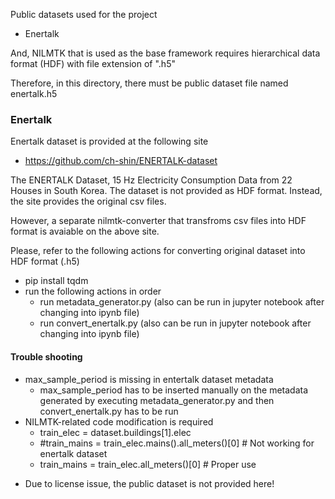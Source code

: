 Public datasets used for the project

* Enertalk

And, NILMTK that is used as the base framework requires hierarchical data format (HDF) with file extension of ".h5"

Therefore, in this directory, there must be public dataset file named enertalk.h5

### Enertalk
Enertalk dataset is provided at the following site
- https://github.com/ch-shin/ENERTALK-dataset

The ENERTALK Dataset, 15 Hz Electricity Consumption Data from 22 Houses in South Korea.
The dataset is not provided as HDF format. Instead, the site provides the original csv files.

However, a separate nilmtk-converter that transfroms csv files into HDF format is avaiable on the above site.

Please, refer to the following actions for converting original dataset into HDF format (.h5)
- pip install tqdm
- run the following actions in order
  * run metadata_generator.py (also can be run in jupyter notebook after changing into ipynb file)
  *	run convert_enertalk.py (also can be run in jupyter notebook after changing into ipynb file)

#### Trouble shooting
- max_sample_period is missing in entertalk dataset metadata
  * max_sample_period has to be inserted manually on the metadata generated by executing metadata_generator.py and then convert_enertalk.py has to be run
- NILMTK-related code modification is required
  * train_elec = dataset.buildings[1].elec
  * #train_mains = train_elec.mains().all_meters()[0] # Not working for enertalk dataset
  * train_mains = train_elec.all_meters()[0]          # Proper use
 

* Due to license issue, the public dataset is not provided here!
